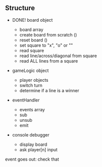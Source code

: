 ## Structure

+ DONE! board object
  - board array
  - create board from scratch ()
  + reset board ()
  + set square to "x", "o" or "" 
  + read square
  - read line/across/diagonal from square
  + read ALL lines from a square

+ gameLogic object
  - player objects
  + switch turn
  + determine if a line is a winner

+ eventHandler
  - events array
  + sub
  + unsub
  + emit

+ console debugger
  + display board
  + ask player[n] input
 
event goes out:
  check that 